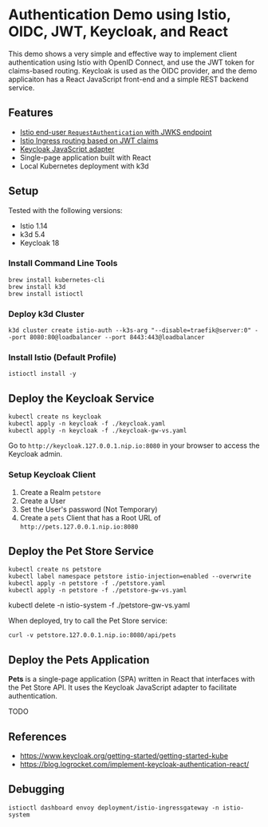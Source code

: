 # Authentication Demo using Istio, OIDC, JWT, Keycloak, and React

This demo shows a very simple and effective way to implement client authentication using Istio with OpenID Connect, and use the JWT token for claims-based routing. Keycloak is used as the OIDC provider, and the demo applicaiton has a React JavaScript front-end and a simple REST backend service.

## Features

* [Istio end-user `RequestAuthentication` with JWKS endpoint ](https://istio.io/latest/docs/tasks/security/authentication/authn-policy/#end-user-authentication)
* [Istio Ingress routing based on JWT claims](https://istio.io/latest/docs/tasks/security/authentication/jwt-route/#configuring-ingress-routing-based-on-jwt-claims)
* [Keycloak JavaScript adapter](https://www.keycloak.org/docs/latest/securing_apps/#_javascript_adapter)
* Single-page application built with React
* Local Kubernetes deployment with k3d

## Setup

Tested with the following versions:

* Istio 1.14
* k3d 5.4
* Keycloak 18

### Install Command Line Tools

```
brew install kubernetes-cli
brew install k3d
brew install istioctl
```

### Deploy k3d Cluster

```
k3d cluster create istio-auth --k3s-arg "--disable=traefik@server:0" --port 8080:80@loadbalancer --port 8443:443@loadbalancer
```

### Install Istio (Default Profile)

```
istioctl install -y
```

## Deploy the Keycloak Service

```
kubectl create ns keycloak
kubectl apply -n keycloak -f ./keycloak.yaml
kubectl apply -n keycloak -f ./keycloak-gw-vs.yaml 
```
Go to `http://keycloak.127.0.0.1.nip.io:8080` in your browser to access the Keycloak admin.

### Setup Keycloak Client

1. Create a Realm `petstore`
1. Create a User
1. Set the User's password (Not Temporary)
1. Create a `pets` Client that has a Root URL of `http://pets.127.0.0.1.nip.io:8080`

## Deploy the Pet Store Service

```
kubectl create ns petstore
kubectl label namespace petstore istio-injection=enabled --overwrite
kubectl apply -n petstore -f ./petstore.yaml
kubectl apply -n petstore -f ./petstore-gw-vs.yaml 
```

kubectl delete -n istio-system -f ./petstore-gw-vs.yaml 

When deployed, try to call the Pet Store service:

```
curl -v petstore.127.0.0.1.nip.io:8080/api/pets
```

## Deploy the Pets Application

**Pets** is a single-page application (SPA) written in React that interfaces with the Pet Store API. It uses the Keycloak JavaScript adapter to facilitate authentication.

TODO

## References

* https://www.keycloak.org/getting-started/getting-started-kube
* https://blog.logrocket.com/implement-keycloak-authentication-react/

## Debugging

```
istioctl dashboard envoy deployment/istio-ingressgateway -n istio-system
```